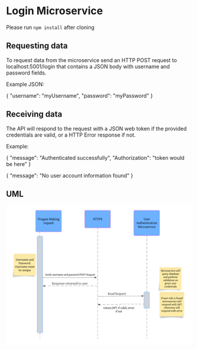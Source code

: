 # Login Microservice

Please run `npm install` after cloning

## Requesting data

To request data from the microservice send an HTTP POST request to localhost:5001/login that contains a JSON body with username and password fields.

Example JSON:

{
    "username": "myUsername",
    "password": "myPassword"
}

## Receiving data

The API will respond to the request with a JSON web token if the provided credentials are valid, or a HTTP Error response if not.

Example:

{
    "message": "Authenticated successfully",
    "Authorization": "token would be here"
}

{
    "message": "No user account information found"
}

## UML

![UML](/img/uml.png)